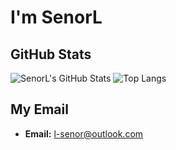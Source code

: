 # I'm SenorL


## GitHub Stats

![SenorL's GitHub Stats](https://github-readme-stats.vercel.app/api?username=senorL&show_icons=true&theme=radical)
![Top Langs](https://github-readme-stats.vercel.app/api/top-langs/?username=senorL&layout=compact&theme=radical)

## My Email

- **Email:** [l-senor@outlook.com](mailto:l-senor@outlook.com)


